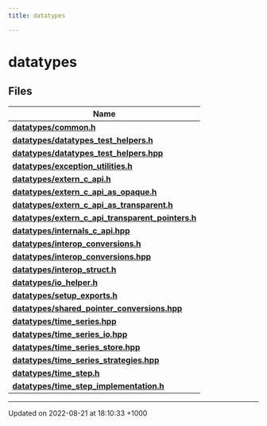```yaml
---
title: datatypes

---
```


# datatypes



## Files

| Name           |
| -------------- |
| **[datatypes/common.h](/uchronia-ts-doc/cpp/Files/common_8h/#file-common.h)**  |
| **[datatypes/datatypes_test_helpers.h](/uchronia-ts-doc/cpp/Files/datatypes__test__helpers_8h/#file-datatypes-test-helpers.h)**  |
| **[datatypes/datatypes_test_helpers.hpp](/uchronia-ts-doc/cpp/Files/datatypes__test__helpers_8hpp/#file-datatypes-test-helpers.hpp)**  |
| **[datatypes/exception_utilities.h](/uchronia-ts-doc/cpp/Files/exception__utilities_8h/#file-exception-utilities.h)**  |
| **[datatypes/extern_c_api.h](/uchronia-ts-doc/cpp/Files/extern__c__api_8h/#file-extern-c-api.h)**  |
| **[datatypes/extern_c_api_as_opaque.h](/uchronia-ts-doc/cpp/Files/extern__c__api__as__opaque_8h/#file-extern-c-api-as-opaque.h)**  |
| **[datatypes/extern_c_api_as_transparent.h](/uchronia-ts-doc/cpp/Files/extern__c__api__as__transparent_8h/#file-extern-c-api-as-transparent.h)**  |
| **[datatypes/extern_c_api_transparent_pointers.h](/uchronia-ts-doc/cpp/Files/extern__c__api__transparent__pointers_8h/#file-extern-c-api-transparent-pointers.h)**  |
| **[datatypes/internals_c_api.hpp](/uchronia-ts-doc/cpp/Files/internals__c__api_8hpp/#file-internals-c-api.hpp)**  |
| **[datatypes/interop_conversions.h](/uchronia-ts-doc/cpp/Files/interop__conversions_8h/#file-interop-conversions.h)**  |
| **[datatypes/interop_conversions.hpp](/uchronia-ts-doc/cpp/Files/interop__conversions_8hpp/#file-interop-conversions.hpp)**  |
| **[datatypes/interop_struct.h](/uchronia-ts-doc/cpp/Files/interop__struct_8h/#file-interop-struct.h)**  |
| **[datatypes/io_helper.h](/uchronia-ts-doc/cpp/Files/io__helper_8h/#file-io-helper.h)**  |
| **[datatypes/setup_exports.h](/uchronia-ts-doc/cpp/Files/setup__exports_8h/#file-setup-exports.h)**  |
| **[datatypes/shared_pointer_conversions.hpp](/uchronia-ts-doc/cpp/Files/shared__pointer__conversions_8hpp/#file-shared-pointer-conversions.hpp)**  |
| **[datatypes/time_series.hpp](/uchronia-ts-doc/cpp/Files/time__series_8hpp/#file-time-series.hpp)**  |
| **[datatypes/time_series_io.hpp](/uchronia-ts-doc/cpp/Files/time__series__io_8hpp/#file-time-series-io.hpp)**  |
| **[datatypes/time_series_store.hpp](/uchronia-ts-doc/cpp/Files/time__series__store_8hpp/#file-time-series-store.hpp)**  |
| **[datatypes/time_series_strategies.hpp](/uchronia-ts-doc/cpp/Files/time__series__strategies_8hpp/#file-time-series-strategies.hpp)**  |
| **[datatypes/time_step.h](/uchronia-ts-doc/cpp/Files/time__step_8h/#file-time-step.h)**  |
| **[datatypes/time_step_implementation.h](/uchronia-ts-doc/cpp/Files/time__step__implementation_8h/#file-time-step-implementation.h)**  |






-------------------------------

Updated on 2022-08-21 at 18:10:33 +1000
